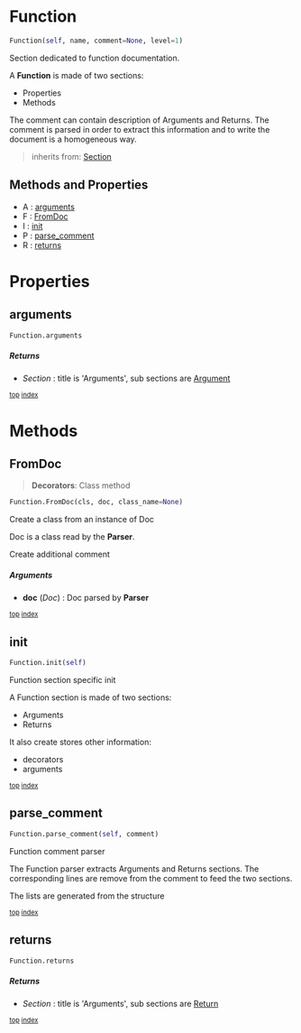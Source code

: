 # Function

``` python
Function(self, name, comment=None, level=1)
```

Section dedicated to function documentation.

A **Function** is made of two sections:
- Properties
- Methods

The comment can contain description of Arguments and Returns.
The comment is parsed in order to extract this information and to
write the document is a homogeneous way.




> inherits from: [Section](section.md) 

## Methods and Properties
- A : [arguments](#arguments) 
- F : [FromDoc](#fromdoc) 
- I : [init](#init) 
- P : [parse_comment](#parse_comment) 
- R : [returns](#returns) 

# Properties

## arguments

``` python
Function.arguments
```



##### Returns

- _Section_ : title is 'Arguments', sub sections are [Argument](#argument)



<sub>[top](#arguments) [index](index.md)</sub>

# Methods

## FromDoc

> **Decorators**: Class method

``` python
Function.FromDoc(cls, doc, class_name=None)
```

Create a class from an instance of Doc

Doc is a class read by the **Parser**.


Create additional comment


##### Arguments

- **doc** (_Doc_) : Doc parsed by **Parser**



<sub>[top](#fromdoc) [index](index.md)</sub>
## init

``` python
Function.init(self)
```

Function section specific init

A Function section is made of two sections:
- Arguments
- Returns

It also create stores other information:
- decorators
- arguments





<sub>[top](#init) [index](index.md)</sub>
## parse_comment

``` python
Function.parse_comment(self, comment)
```

Function comment parser

The Function parser extracts Arguments and Returns sections.
The corresponding lines are remove from the comment to feed the two sections.

The lists are generated from the structure





<sub>[top](#parse_comment) [index](index.md)</sub>
## returns

``` python
Function.returns
```



##### Returns

- _Section_ : title is 'Arguments', sub sections are [Return](#return)



<sub>[top](#returns) [index](index.md)</sub>

